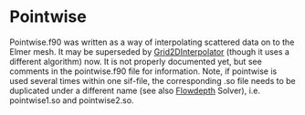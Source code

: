 # Pointwise
Pointwise.f90 was written as a way of interpolating scattered data on to the Elmer mesh. It may be superseded by [Grid2DInterpolator](./Grid2DInterpolator.md) (though it uses a different algorithm) now. It is not properly documented yet, but see comments in the pointwise.f90 file for information.
Note, if pointwise is used several times within one sif-file, the corresponding .so file needs to be duplicated under a different name (see also [Flowdepth](./FlowDepth.md) Solver), i.e. pointwise1.so and pointwise2.so.
